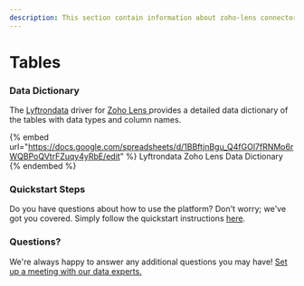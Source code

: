 ```yaml
---
description: This section contain information about zoho-lens connector tables information
---
```


# Tables

### Data Dictionary

The [Lyftrondata](https://www.lyftrondata.com/) driver for [Zoho Lens](https://www.lyftrondata.com/integration/commerce-analytics/zoho-lens//)[ ](https://www.lyftrondata.com/integration/zoho-lens/)provides a detailed data dictionary of the tables with data types and column names.

{% embed url="https://docs.google.com/spreadsheets/d/1BBftjnBgu_Q4fGOl7fRNMo6rWQBPoQVtrFZuqy4yRbE/edit" %}
Lyftrondata Zoho Lens Data Dictionary
{% endembed %}

### Quickstart Steps

Do you have questions about how to use the platform? Don't worry; we've got you covered. Simply follow the quickstart instructions [here](../README.md).

### Questions? <a href="#questions" id="questions"></a>

We're always happy to answer any additional questions you may have! [Set up a meeting with our data experts.](https://www.lyftrondata.com/book-a-meeting/)

